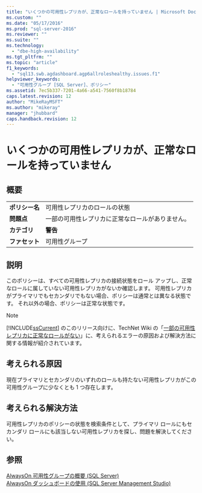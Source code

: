 ```yaml
---
title: "いくつかの可用性レプリカが、正常なロールを持っていません | Microsoft Docs"
ms.custom: ""
ms.date: "05/17/2016"
ms.prod: "sql-server-2016"
ms.reviewer: ""
ms.suite: ""
ms.technology: 
  - "dbe-high-availability"
ms.tgt_pltfrm: ""
ms.topic: "article"
f1_keywords: 
  - "sql13.swb.agdashboard.agp6allroleshealthy.issues.f1"
helpviewer_keywords: 
  - "可用性グループ [SQL Server]、ポリシー"
ms.assetid: 7ec5b337-7201-4a66-a541-7560f8b18784
caps.latest.revision: 12
author: "MikeRayMSFT"
ms.author: "mikeray"
manager: "jhubbard"
caps.handback.revision: 12
---
```

# いくつかの可用性レプリカが、正常なロールを持っていません
    
## 概要  
  
|||  
|-|-|  
|**ポリシー名**|可用性レプリカのロールの状態|  
|**問題点**|一部の可用性レプリカに正常なロールがありません。|  
|**カテゴリ**|**警告**|  
|**ファセット**|可用性グループ|  
  
## 説明  
 このポリシーは、すべての可用性レプリカの接続状態をロール アップし、正常なロールに属していない可用性レプリカがないか確認します。 可用性レプリカがプライマリでもセカンダリでもない場合、ポリシーは通常とは異なる状態です。 それ以外の場合、ポリシーは正常な状態です。  
  
> [!NOTE]  
>  [!INCLUDE[ssCurrent](../../../includes/sscurrent-md.md)] のこのリリース向けに、TechNet Wiki の「[一部の可用性レプリカに正常なロールがない](http://go.microsoft.com/fwlink/p/?LinkId=220854)」に、考えられるエラーの原因および解決方法に関する情報が紹介されています。  
  
## 考えられる原因  
 現在プライマリとセカンダリのいずれのロールも持たない可用性レプリカがこの可用性グループに少なくとも 1 つ存在します。  
  
## 考えられる解決方法  
 可用性レプリカのポリシーの状態を検索条件として、プライマリ ロールにもセカンダリ ロールにも該当しない可用性レプリカを探し、問題を解決してください。  
  
## 参照  
 [AlwaysOn 可用性グループの概要 &#40;SQL Server&#41;](../../../database-engine/availability-groups/windows/overview-of-always-on-availability-groups-sql-server.md)   
 [AlwaysOn ダッシュボードの使用 &#40;SQL Server Management Studio&#41;](../../../database-engine/availability-groups/windows/use-the-always-on-dashboard-sql-server-management-studio.md)  
  
  